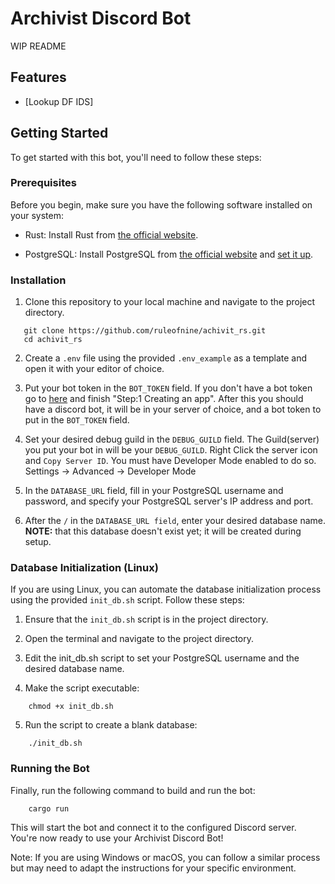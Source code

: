 
# Archivist Discord Bot

WIP README

## Features

- [Lookup DF IDS]

## Getting Started

To get started with this bot, you'll need to follow these steps:

### Prerequisites

Before you begin, make sure you have the following software installed on your system:

- Rust: Install Rust from [the official website](https://www.rust-lang.org/tools/install).

- PostgreSQL: Install PostgreSQL from [the official website](https://www.postgresql.org/download/) and [set it up](https://www.prisma.io/dataguide/postgresql/setting-up-a-local-postgresql-database).

### Installation

1. Clone this repository to your local machine and navigate to the project directory.

```shell
   git clone https://github.com/ruleofnine/achivit_rs.git
   cd achivit_rs
```
2. Create a `.env` file using the provided `.env_example` as a template and open it with your editor of choice.

3. Put your bot token in the `BOT_TOKEN` field. 
   If you don't have a bot token go to [here](https://discord.com/developers/docs/getting-started) and finish "Step:1 Creating an app".
   After this you should have a discord bot, it will be in your server of choice, and a bot token to put in the `BOT_TOKEN` field.

4. Set your desired debug guild in the `DEBUG_GUILD` field.
   The Guild(server) you put your bot in will be your `DEBUG_GUILD`. 
   Right Click the server icon and `Copy Server ID`.
   You must have Developer Mode enabled to do so.
   Settings -> Advanced -> Developer Mode

5. In the `DATABASE_URL` field, fill in your PostgreSQL username and password, and specify your PostgreSQL server's IP address and port.

6. After the `/` in the `DATABASE_URL field`, enter your desired database name. **NOTE:** that this database doesn't exist yet; it will be created during setup.

### Database Initialization (Linux)

If you are using Linux, you can automate the database initialization process using the provided `init_db.sh` script. Follow these steps:

1. Ensure that the `init_db.sh` script is in the project directory.

2. Open the terminal and navigate to the project directory.

3. Edit the init_db.sh script to set your PostgreSQL username and the desired database name.

4. Make the script executable:

```shell
    chmod +x init_db.sh
```
5. Run the script to create a blank database:
```shell
    ./init_db.sh
```
### Running the Bot

Finally, run the following command to build and run the bot:

```shell
    cargo run
```

This will start the bot and connect it to the configured Discord server. You're now ready to use your Archivist Discord Bot!

Note: If you are using Windows or macOS, you can follow a similar process but may need to adapt the instructions for your specific environment.

